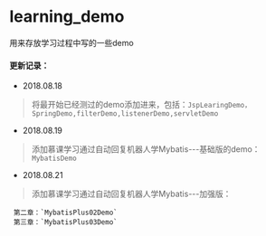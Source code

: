 # learning_demo
用来存放学习过程中写的一些demo

#### 更新记录：

- 2018.08.18
> 将最开始已经测过的demo添加进来，包括：`JspLearingDemo，SpringDemo,filterDemo,listenerDemo,servletDemo`
    
 
- 2018.08.19
> 添加慕课学习通过自动回复机器人学Mybatis---基础版的demo：`MybatisDemo`

- 2018.08.21
> 添加慕课学习通过自动回复机器人学Mybatis---加强版：
   
     第二章：`MybatisPlus02Demo`
     第三章：`MybatisPlus03Demo`  
